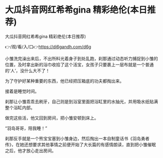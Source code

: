 # 大瓜抖音网红希希gina 精彩绝伦(本日推荐)
大瓜抖音网红希希gina 精彩绝伦(本日推荐)

👉/观/看/入/口👉https://di6gandh.com/d6g

小雏洗完澡出来后，不出所料光着身子到处乱跑，刹那通过动态听力捕捉到小雏的位置，及时拿出新的浴巾收拾了这个活宝，女孩子只要裹上一层布就是一个普通的‘人’，没什么大不了！

为了守护好某种重要的东西，他已经把压箱底的功夫都掏出来。

接着是睡觉时间。

刹那让小雏乖乖去刷牙，自己则是到浴室里面把浴缸里的水抽光，并用吸水纸贴满整个浴缸内部。

做完这些活，他又回到房间，把小雏安顿到床上。

“羽岛哥哥，陪我睡！”

刹那反手就是一个熊宝宝塞到小雏身边，然后掏出一本自制童话书《羽岛勇者传》，在她还想要求其他事情之前便开始了大长篇的有感情朗读，直到把小雏催眠之后，他才放心走出房间。
